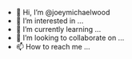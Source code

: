 - 👋 Hi, I’m @joeymichaelwood
- 👀 I’m interested in ...
- 🌱 I’m currently learning ...
- 💞️ I’m looking to collaborate on ...
- 📫 How to reach me ...

<!---
joeymichaelwood/joeymichaelwood is a ✨ special ✨ repository because its `README.md` (this file) appears on your GitHub profile.
You can click the Preview link to take a look at your changes.
--->
